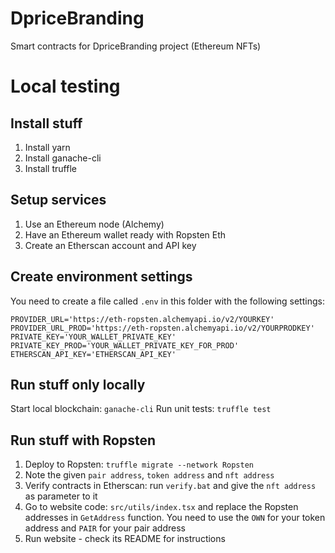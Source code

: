# DpriceBranding
Smart contracts for DpriceBranding project (Ethereum NFTs)

# Local testing

## Install stuff
1. Install yarn
1. Install ganache-cli
1. Install truffle

## Setup services

1. Use an Ethereum node (Alchemy)
1. Have an Ethereum wallet ready with Ropsten Eth
1. Create an Etherscan account and API key

## Create environment settings

You need to create a file called `.env` in this folder with the following settings:

    PROVIDER_URL='https://eth-ropsten.alchemyapi.io/v2/YOURKEY'
    PROVIDER_URL_PROD='https://eth-ropsten.alchemyapi.io/v2/YOURPRODKEY'
    PRIVATE_KEY='YOUR_WALLET_PRIVATE_KEY'
    PRIVATE_KEY_PROD='YOUR_WALLET_PRIVATE_KEY_FOR_PROD'
    ETHERSCAN_API_KEY='ETHERSCAN_API_KEY'


## Run stuff only locally
Start local blockchain: `ganache-cli`
Run unit tests: `truffle test`

## Run stuff with Ropsten
1. Deploy to Ropsten: `truffle migrate --network Ropsten`
1. Note the given `pair address`, `token address` and `nft address`
1. Verify contracts in Etherscan: run `verify.bat` and give the `nft address` as parameter to it
1. Go to website code: `src/utils/index.tsx` and replace the Ropsten addresses in `GetAddress` function. You need to use the `OWN` for your token address and `PAIR` for your pair address
1. Run website - check its README for instructions
